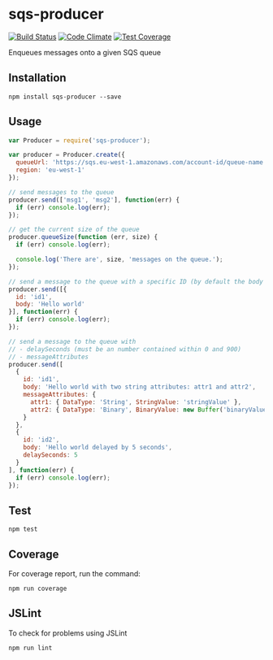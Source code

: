 sqs-producer
====================

[![Build Status](https://travis-ci.org/bbc/sqs-producer.svg?branch=master)](https://travis-ci.org/bbc/sqs-producer?branch=master) [![Code Climate](https://codeclimate.com/github/BBC/sqs-producer/badges/gpa.svg)](https://codeclimate.com/github/BBC/sqs-producer) [![Test Coverage](https://codeclimate.com/github/BBC/sqs-producer/badges/coverage.svg)](https://codeclimate.com/github/BBC/sqs-producer)

Enqueues messages onto a given SQS queue

## Installation

```
npm install sqs-producer --save
```
## Usage

```js
var Producer = require('sqs-producer');

var producer = Producer.create({
  queueUrl: 'https://sqs.eu-west-1.amazonaws.com/account-id/queue-name',
  region: 'eu-west-1'
});

// send messages to the queue
producer.send(['msg1', 'msg2'], function(err) {
  if (err) console.log(err);
});

// get the current size of the queue
producer.queueSize(function (err, size) {
  if (err) console.log(err);

  console.log('There are', size, 'messages on the queue.');
});

// send a message to the queue with a specific ID (by default the body is used as the ID)
producer.send([{
  id: 'id1',
  body: 'Hello world'
}], function(err) {
  if (err) console.log(err);
});

// send a message to the queue with
// - delaySeconds (must be an number contained within 0 and 900)
// - messageAttributes
producer.send([
  {
    id: 'id1',
    body: 'Hello world with two string attributes: attr1 and attr2',
    messageAttributes: {
      attr1: { DataType: 'String', StringValue: 'stringValue' },
      attr2: { DataType: 'Binary', BinaryValue: new Buffer('binaryValue') }
    }
  },
  {
    id: 'id2',
    body: 'Hello world delayed by 5 seconds',
    delaySeconds: 5
  }
], function(err) {
  if (err) console.log(err);
});

```

## Test

```
npm test
```

## Coverage
For coverage report, run the command:

```
npm run coverage
```

## JSLint
To check for problems using JSLint

```
npm run lint
```
